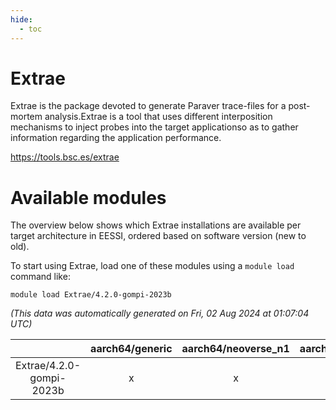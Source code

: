 ```yaml
---
hide:
  - toc
---
```


Extrae
======


Extrae is the package devoted to generate Paraver trace-files for a post-mortem analysis.Extrae is a tool that uses different interposition mechanisms to inject probes into the target applicationso as to gather information regarding the application performance.

https://tools.bsc.es/extrae
# Available modules


The overview below shows which Extrae installations are available per target architecture in EESSI, ordered based on software version (new to old).

To start using Extrae, load one of these modules using a `module load` command like:

```shell
module load Extrae/4.2.0-gompi-2023b
```

*(This data was automatically generated on Fri, 02 Aug 2024 at 01:07:04 UTC)*  

| |aarch64/generic|aarch64/neoverse_n1|aarch64/neoverse_v1|x86_64/generic|x86_64/amd/zen2|x86_64/amd/zen3|x86_64/amd/zen4|x86_64/intel/haswell|x86_64/intel/skylake_avx512|
| :---: | :---: | :---: | :---: | :---: | :---: | :---: | :---: | :---: | :---: |
|Extrae/4.2.0-gompi-2023b|x|x|x|x|x|x|x|x|x|
